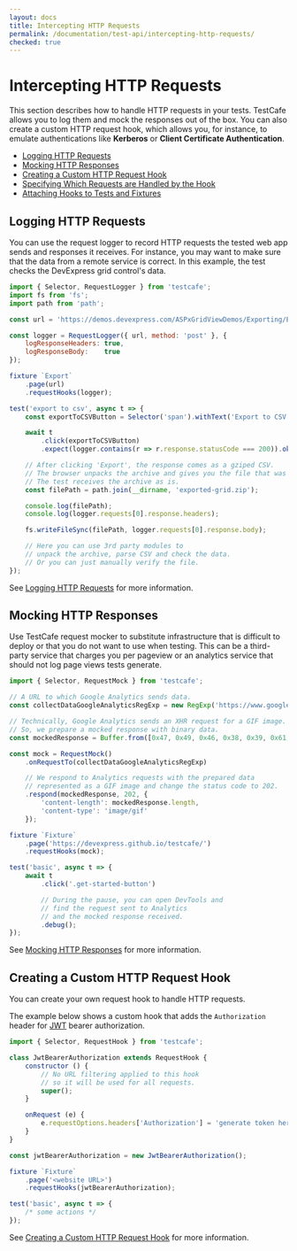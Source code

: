 ```yaml
---
layout: docs
title: Intercepting HTTP Requests
permalink: /documentation/test-api/intercepting-http-requests/
checked: true
---
```

# Intercepting HTTP Requests

This section describes how to handle HTTP requests in your tests. TestCafe allows you to log them and mock the responses out of the box. You can also create a custom HTTP request hook, which allows you, for instance, to emulate authentications like **Kerberos** or **Client Certificate Authentication**.

* [Logging HTTP Requests](logging-http-requests.md)
* [Mocking HTTP Responses](mocking-http-responses.md)
* [Creating a Custom HTTP Request Hook](creating-a-custom-http-request-hook.md)
* [Specifying Which Requests are Handled by the Hook](specifying-which-requests-are-handled-by-the-hook.md)
* [Attaching Hooks to Tests and Fixtures](attaching-hooks-to-tests-and-fixtures.md)

## Logging HTTP Requests

You can use the request logger to record HTTP requests the tested web app sends and responses it receives. For instance, you may want to make sure that the data from a remote service is correct. In this example, the test checks the DevExpress grid control's data.

```js
import { Selector, RequestLogger } from 'testcafe';
import fs from 'fs';
import path from 'path';

const url = 'https://demos.devexpress.com/ASPxGridViewDemos/Exporting/Exporting.aspx';

const logger = RequestLogger({ url, method: 'post' }, {
    logResponseHeaders: true,
    logResponseBody:    true
});

fixture `Export`
    .page(url)
    .requestHooks(logger);

test('export to csv', async t => {
    const exportToCSVButton = Selector('span').withText('Export to CSV');

    await t
        .click(exportToCSVButton)
        .expect(logger.contains(r => r.response.statusCode === 200)).ok();

    // After clicking 'Export', the response comes as a gziped CSV.
    // The browser unpacks the archive and gives you the file that was inside.
    // The test receives the archive as is.
    const filePath = path.join(__dirname, 'exported-grid.zip');

    console.log(filePath);
    console.log(logger.requests[0].response.headers);

    fs.writeFileSync(filePath, logger.requests[0].response.body);

    // Here you can use 3rd party modules to
    // unpack the archive, parse CSV and check the data.
    // Or you can just manually verify the file.
});
```

See [Logging HTTP Requests](logging-http-requests.md) for more information.

## Mocking HTTP Responses

Use TestCafe request mocker to substitute infrastructure that is difficult to deploy or that you do not want to use when testing. This can be a third-party service that charges you per pageview or an analytics service that should not log page views tests generate.

```js
import { Selector, RequestMock } from 'testcafe';

// A URL to which Google Analytics sends data.
const collectDataGoogleAnalyticsRegExp = new RegExp('https://www.google-analytics.com/collect');

// Technically, Google Analytics sends an XHR request for a GIF image.
// So, we prepare a mocked response with binary data.
const mockedResponse = Buffer.from([0x47, 0x49, 0x46, 0x38, 0x39, 0x61, 0x01, 0x00, 0x01]);

const mock = RequestMock()
    .onRequestTo(collectDataGoogleAnalyticsRegExp)

    // We respond to Analytics requests with the prepared data
    // represented as a GIF image and change the status code to 202.
    .respond(mockedResponse, 202, {
        'content-length': mockedResponse.length,
        'content-type': 'image/gif'
    });

fixture `Fixture`
    .page('https://devexpress.github.io/testcafe/')
    .requestHooks(mock);

test('basic', async t => {
    await t
        .click('.get-started-button')

        // During the pause, you can open DevTools and
        // find the request sent to Analytics
        // and the mocked response received.
        .debug();
});
```

See [Mocking HTTP Responses](mocking-http-responses.md) for more information.

## Creating a Custom HTTP Request Hook

You can create your own request hook to handle HTTP requests.

The example below shows a custom hook that adds the `Authorization` header for [JWT](https://tools.ietf.org/html/rfc7519) bearer authorization.

```js
import { Selector, RequestHook } from 'testcafe';

class JwtBearerAuthorization extends RequestHook {
    constructor () {
        // No URL filtering applied to this hook
        // so it will be used for all requests.
        super();
    }

    onRequest (e) {
        e.requestOptions.headers['Authorization'] = 'generate token here';
    }
}

const jwtBearerAuthorization = new JwtBearerAuthorization();

fixture `Fixture`
    .page('<website URL>')
    .requestHooks(jwtBearerAuthorization);

test('basic', async t => {
    /* some actions */
});
```

See [Creating a Custom HTTP Request Hook](creating-a-custom-http-request-hook.md) for more information.
